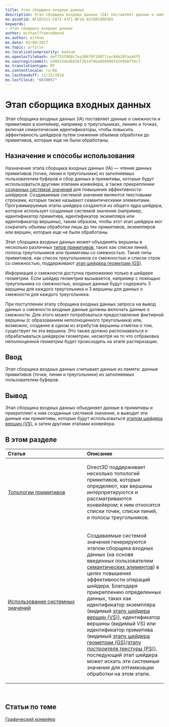 ```yaml
---
title: Этап сборщика входных данных
description: Этап сборщика входных данных (IA) поставляет данные о смежности и примитивах в контейнер, например о треугольниках, линиях и точках, включая семантические идентификаторы, чтобы повысить эффективность шейдеров путем снижения объемов обработки до примитивов, которые еще не были обработаны.
ms.assetid: AF1DC611-C872-47F1-BF1A-92C68C8903E6
keywords:
- Этап сборщика входных данных
author: michaelfromredmond
ms.author: mithom
ms.date: 02/08/2017
ms.topic: article
ms.localizationpriority: medium
ms.openlocfilehash: def755f868c7ea30679f19877cec84b20faa44f5
ms.sourcegitcommit: e38b334edb82bf2b1474ba686990f4299b8f59c7
ms.translationtype: MT
ms.contentlocale: ru-RU
ms.lasthandoff: 11/15/2018
ms.locfileid: "6839057"
---
```

# <a name="input-assembler-ia-stage"></a>Этап сборщика входных данных


Этап сборщика входных данных (IA) поставляет данные о смежности и примитивах в контейнер, например о треугольниках, линиях и точках, включая семантические идентификаторы, чтобы повысить эффективность шейдеров путем снижения объемов обработки до примитивов, которые еще не были обработаны.

## <a name="span-idpurpose-and-usesspanspan-idpurpose-and-usesspanspan-idpurpose-and-usesspanpurpose-and-uses"></a><span id="Purpose-and-uses"></span><span id="purpose-and-uses"></span><span id="PURPOSE-AND-USES"></span>Назначение и способы использования


Назначение этапа сборщика входных данных (IA) — чтение данных примитивов (точки, линии и треугольники) из заполняемых пользователем буферов и сбор данных в примитивы, которые будут использоваться другими этапами конвейера, а также прикрепление [созданных системой значений](https://msdn.microsoft.com/library/windows/desktop/bb509647) для повышения эффективности шейдеров. Создаваемые системой значения являются текстовыми строками, которые также называют семантическими элементами. Программируемые этапы шейдера создаются из общего ядра шейдера, которое использует созданные системой значения (например, идентификатор примитива, идентификатор экземпляра или идентификатор вершины), таким образом, чтобы этот этап шейдера мог сократить объемы обработки лишь до тех примитивов, экземпляров или вершин, которые еще не были обработаны.

Этап сборщика входных данных может объединять вершины в несколько различных [типов примитивов](primitive-topologies.md), таких как списки линий, полосы треугольников или примитивы со смежностью. Такие типы примитивов, как список треугольников со смежностью и список строк со смежностью, поддерживают [этап шейдера геометрии (GS)](geometry-shader-stage--gs-.md).

Информация о смежности доступна приложению только в шейдере геометрии. Если шейдер геометрии вызывается, например с помощью треугольника со смежностью, входные данные будут содержать 3 вершины для каждого треугольника и 3 вершины для данных о смежности для каждого треугольника.

При поступлении этапу сборщика входных данных запроса на вывод данных о смежности входные данные должны включать данные о смежности. Для этого может потребоваться предоставление фиктивной вершины (с образованием неполноценного треугольника) или, возможно, создание в одном из атрибутов вершины отметки о том, существует ли эта вершина. Это также должно распознаваться и обрабатываться шейдером геометрии, несмотря на то что отбраковка неполноценной геометрии будет происходить на этапе растеризации.

## <a name="span-idinputspanspan-idinputspanspan-idinputspaninput"></a><span id="Input"></span><span id="input"></span><span id="INPUT"></span>Ввод


Этап сборщика входных данных считывает данные из памяти: данные примитивов (точки, линии и треугольники) из заполняемых пользователем буферов.

## <a name="span-idoutputspanspan-idoutputspanspan-idoutputspanoutput"></a><span id="Output"></span><span id="output"></span><span id="OUTPUT"></span>Вывод


Этап сборщика входных данных объединяет данные в примитивы и прикрепляет к ним созданные системой значения, и выводит эти данные как примитивы, которые будут использоваться [этапом шейдера вершин (VS)](vertex-shader-stage--vs-.md), а затем другими этапами конвейера.

## <a name="span-idin-this-sectionspanin-this-section"></a><span id="in-this-section"></span>В этом разделе


<table>
<colgroup>
<col width="50%" />
<col width="50%" />
</colgroup>
<thead>
<tr class="header">
<th align="left">Статья</th>
<th align="left">Описание</th>
</tr>
</thead>
<tbody>
<tr class="odd">
<td align="left"><p><a href="primitive-topologies.md">Топологии примитивов</a></p></td>
<td align="left"><p>Direct3D поддерживает несколько топологий примитивов, которые определяют, как вершины интерпретируются и рассматриваются конвейером; к ним относятся списки точек, списки линий, и полосы треугольников.</p></td>
</tr>
<tr class="even">
<td align="left"><p><a href="using-system-generated-values.md">Использование системных значений</a></p></td>
<td align="left"><p>Создаваемые системой значения генерируются этапом сборщика входных данных (на основе введенных пользователем <a href="https://msdn.microsoft.com/library/windows/desktop/bb509647">семантических элементов</a>) в целях повышения эффективности операций шейдера. Благодаря прикреплению определенных данных, таких как идентификатор экземпляра (видимый <a href="vertex-shader-stage--vs-.md">этапу шейдера вершин (VS)</a>), идентификатор вершины (видимый VS) или идентификатор примитива (видимый <a href="geometry-shader-stage--gs-.md">этапу шейдера геометрии (GS)</a>/<a href="pixel-shader-stage--ps-.md">этапу построителя текстуры (PS)</a>), последующий этап шейдера может искать эти системные значения для оптимизации обработки на этом этапе.</p></td>
</tr>
</tbody>
</table>

 

## <a name="span-idrelated-topicsspanrelated-topics"></a><span id="related-topics"></span>Статьи по теме


[Графический конвейер](graphics-pipeline.md)

 

 




